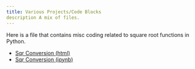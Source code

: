 ```yaml
---
title: Various Projects/Code Blocks
description A mix of files.
---
```


Here is a file that contains misc coding related to square root functions in Python.
- [Sqr Conversion (html)](SqrConversion.html)
- [Sqr Conversion (ipynb)](SqrConversion.ipynb)

